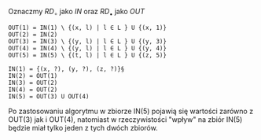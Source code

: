 Oznaczmy $RD_\circ$ jako $IN$ oraz $RD_\bullet$ jako $OUT$

```
OUT(1) = IN(1) \ {(x, l) | l ∈ L } U {(x, 1)}
OUT(2) = IN(2)
OUT(3) = IN(3) \ {(y, l) | l ∈ L } U {(y, 3)}
OUT(4) = IN(4) \ {(y, l) | l ∈ L } U {(y, 4)}
OUT(5) = IN(5) \ {(t, l) | l ∈ L } U {(z, 5)}

IN(1) = {(x, ?), (y, ?), (z, ?)}§
IN(2) = OUT(1)
IN(3) = OUT(2)
IN(4) = OUT(2)
IN(5) = OUT(3) U OUT(4)
```

Po zastosowaniu algorytmu w zbiorze IN(5)
pojawią się wartości zarówno z OUT(3) jak i OUT(4),
natomiast w rzeczywistości "wpływ" na zbiór IN(5)
będzie miał tylko jeden z tych dwóch zbiorów.

